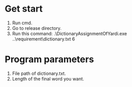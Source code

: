 # Get start
1. Run cmd.
2. Go to release directory.
3. Run this command: .\DictionaryAssignmentOfYardi.exe ..\requirement\dictionary.txt 6

# Program parameters
1. File path of dictionary.txt.
2. Length of the final word you want.

